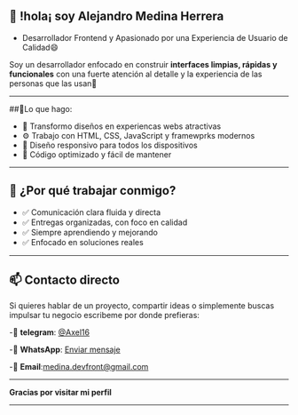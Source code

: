 ##  👋 !hola¡ soy Alejandro Medina Herrera
- Desarrollador Frontend y Apasionado por una Experiencia de Usuario de Calidad😄

Soy un desarrollador enfocado en construir **interfaces limpias, rápidas y funcionales**
con una fuerte atención al detalle y la experiencia de las personas que las usan🔭

 --- --- --- --- --- --- --- --- --- --- --- --- --- --- --- --- --- --- --- --- ---
 
##🚀Lo que hago:
- 🎨 Transformo diseños en experiencas webs atractivas
- ⚙ Trabajo con HTML, CSS, JavaScript y framewprks modernos
- 📱 Diseño responsivo para todos los dispositivos
- 🧠 Código optimizado y fácil de mantener
  
--- --- --- --- --- --- --- --- --- --- --- --- --- ------ --- --- 

## 💼 ¿Por qué trabajar conmigo?
- ✅ Comunicación clara fluida y directa
- ✅ Entregas organizadas, con foco en calidad
- ✅ Siempre aprendiendo y mejorando 
- ✅ Enfocado en soluciones reales

--- --- --- --- --- --- --- --- --- --- --- --- --- ------ --- --- 

## 📫 Contacto directo
Si quieres hablar de un proyecto, compartir ideas o simplemente buscas impulsar tu negocio escribeme por donde prefieras:

-💬 **telegram**:
[@Axel16](https://t.me/Axel16)

-💬 **WhatsApp**:
[Enviar mensaje](https://wa.me/56788691)

-💬 **Email**:medina.devfront@gmail.com

--- --- --- --- --- --- --- --- --- --- --- --- --- ------ --- --- 

__Gracias por visitar mi perfil__

--- --- --- --- --- --- --- --- --- --- --- --- --- ------ --- --- 



